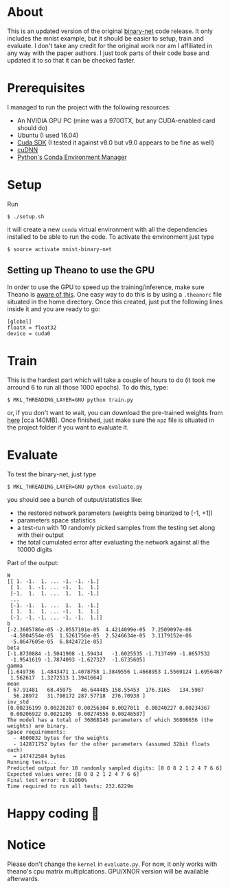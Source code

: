 # About
This is an updated version of the original [binary-net](https://github.com/MatthieuCourbariaux/BinaryNet) code release.
It only includes the mnist example, but it should be easier to setup, train and evaluate. 
I don't take any credit for the original work nor am I affiliated in any way with the paper authors. I just took
parts of their code base and updated it to so that it can be checked faster.

# Prerequisites
I managed to run the project with the following resources:
* An NVIDIA GPU PC (mine was a 970GTX, but any CUDA-enabled card should do)
* Ubuntu (I used 16.04)
* [Cuda SDK](https://developer.nvidia.com/cuda-downloads) (I tested it against v8.0 but v9.0 appears to be fine as well)
* [cuDNN](https://developer.nvidia.com/cudnn) 
* [Python's Conda Environment Manager](https://conda.io/docs/user-guide/install/linux.html#install-linux-silent)

# Setup
Run
```
$ ./setup.sh
```
it will create a new ```conda``` virtual environment with all the dependencies installed to be able to run the code.
To activate the environment just type
```
$ source activate mnist-binary-net
```

## Setting up Theano to use the GPU
In order to use the GPU to speed up the training/inference, make sure Theano is [aware of this](http://deeplearning.net/software/theano/library/config.html). One easy way to do this is by using a ```.theanorc``` file situated in the home directory. Once this created, just put the following lines inside it and you are ready to go:
```
[global]
floatX = float32
device = cuda0
```

# Train
This is the hardest part which will take a couple of hours to do (it took me arround 6 to run all those 1000 epochs). To do
this, type:
```
$ MKL_THREADING_LAYER=GNU python train.py
```
or, if you don't want to wait, you can download the pre-trained weights from [here](https://www.dropbox.com/s/q4djs5glajolnw4/mnist_parameters.npz?dl=0) [cca 140MB]. 
Once finished, just make sure the ```npz``` file is situated in the project folder if you want to evaluate it.

# Evaluate
To test the binary-net, just type
```
$ MKL_THREADING_LAYER=GNU python evaluate.py
```
you should see a bunch of output/statistics like:
  *  the restored network parameters (weights being binarized to [-1, +1])
  *  parameters space statistics
  *  a test-run with 10 randomly picked samples from the testing set along with their output
  *  the total cumulated error after evaluating the network against all the 10000 digits

Part of the output:
```
W
[[ 1. -1.  1. ... -1. -1. -1.]
 [ 1.  1. -1. ... -1.  1.  1.]
 [-1.  1.  1. ...  1.  1. -1.]
 ...
 [-1. -1.  1. ...  1.  1. -1.]
 [ 1.  1.  1. ... -1.  1.  1.]
 [-1. -1. -1. ... -1. -1.  1.]]
b
[-2.3605786e-05 -2.0557101e-05  4.4214099e-05  7.2509097e-06
 -4.5804554e-05  1.5261756e-05  2.5246634e-05  3.1179152e-06
 -5.8647605e-05  6.8424721e-05]
beta
[-1.8730884 -1.5041908 -1.59434   -1.6025535 -1.7137499 -1.8657532
 -1.9541619 -1.7874093 -1.627327  -1.6735605]
gamma
[1.649736  1.4843471 1.4078758 1.3849556 1.4668953 1.5560124 1.6956487
 1.562617  1.3272513 1.3941664]
mean
[ 67.91481   68.45975   46.644485 158.55453  176.3165   134.5987
  56.28972   31.798172 287.57718  276.70938 ]
inv_std
[0.00236199 0.00228287 0.00256304 0.0027011  0.00240227 0.00234367
 0.00206922 0.0021205  0.00274556 0.00246587]
The model has a total of 36868146 parameters of which 36806656 (the weights) are binary.
Space requirements:
  - 4600832 bytes for the weights
  - 142871752 bytes for the other parameters (assumed 32bit floats each)
  = 147472584 bytes
Running tests...
Predicted output for 10 randomly sampled digits: [8 0 8 2 1 2 4 7 6 6]
Expected values were: [8 0 8 2 1 2 4 7 6 6]
Final test error: 0.91000%
Time required to run all tests: 232.6229m
```
# Happy coding :beers:

# Notice
Please don't change the ```kernel``` in ```evaluate.py```. For now, it only works with theano's cpu matrix multiplcations.
GPU/XNOR version will be available afterwards.
